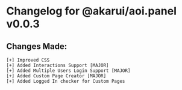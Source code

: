 # Changelog for @akarui/aoi.panel v0.0.3

## Changes Made:
```
[+] Improved CSS
[+] Added Interactions Support [MAJOR]
[+] Added Multiple Users Login Support [MAJOR]
[+] Added Custom Page Creator [MAJOR]
[+] Added Logged In checker for Custom Pages
```
